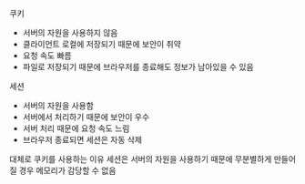 쿠키
- 서버의 자원을 사용하지 않음
- 클라이언트 로컬에 저장되기 때문에 보안이 취약
- 요청 속도 빠름
- 파일로 저장되기 때문에 브라우저를 종료해도 정보가 남아있을 수 있음

세션
- 서버의 자원을 사용함
- 서버에서 처리하기 때문에 보안이 우수
- 서버 처리 때문에 요청 속도 느림
- 브라우저 종료되면 세션은 자동 삭제

대체로 쿠키를 사용하는 이유
세션은 서버의 자원을 사용하기 때문에 무분별하게 만들어질 경우 메모리가 감당할 수 없음
